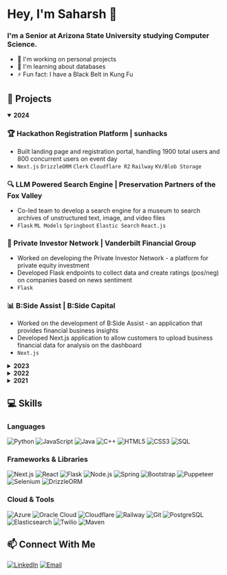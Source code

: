 # Hey, I'm Saharsh 👋

### I'm a Senior at Arizona State University studying Computer Science.

- 🔭 I'm working on personal projects
- 🌱 I'm learning about databases
- ⚡ Fun fact: I have a Black Belt in Kung Fu

## 🚀 Projects

<details open>
<summary><b>2024</b></summary>

### 🏆 Hackathon Registration Platform | sunhacks
- Built landing page and registration portal, handling 1900 total users and 800 concurrent users on event day
- `Next.js` `DrizzleORM` `Clerk` `Cloudflare R2` `Railway` `KV/Blob Storage`

### 🔍 LLM Powered Search Engine | Preservation Partners of the Fox Valley
- Co-led team to develop a search engine for a museum to search archives of unstructured text, image, and video files
- `Flask` `ML Models` `Springboot` `Elastic Search` `React.js`

### 💼 Private Investor Network | Vanderbilt Financial Group
- Worked on developing the Private Investor Network - a platform for private equity investment
- Developed Flask endpoints to collect data and create ratings (pos/neg) on companies based on news sentiment
- `Flask`

### 📊 B:Side Assist | B:Side Capital
- Worked on the development of B:Side Assist - an application that provides financial business insights
- Developed Next.js application to allow customers to upload business financial data for analysis on the dashboard
- `Next.js`
</details>

<details>
<summary><b>2023</b></summary>

### 💬 Social Media Site - TwitFace
- Developed a social media platform combining features of Twitter and Facebook
- Implemented user registration, tweet posting with images, commenting, and account settings
- `PostgreSQL` `Python` `Flask` `HTML` `CSS`

### 🐕 Custom Vision Web App
- Created dog-breed classification ML model by uploading and tagging training images
- Built web interface for users to upload dog images and receive breed classification results
- `Azure Custom Vision` `Python` `Flask`

### 📡 Zoom Marketplace Data Collection
- Developed web scraping framework for data extraction and collection
- Contributed to privacy-related research initiatives
- `JavaScript` `Node.js` `Puppeteer` `Nodemailer` `Linux`

### 🗺️ Shortest Path Between Cities
- Developed a program that calculates the shortest distance between cities using Dijkstra's algorithm
- Implemented user input for city names and distances to adjacent cities
- Displayed results in a user-friendly format
- `C++`
</details>

<details>
<summary><b>2022</b></summary>

### 🎓 ASU Open Seat Notifications
- Created system to track and notify students of open seats in ASU classes
- Notified users through call and text when a seat opened in their desired class
- `JavaScript` `Node.js` `Puppeteer` `Twilio` `Oracle Cloud Infrastructure` `Git`

### 💧 Particle Roll Simulator
- Created terminal program that simulates water particles dropping on a map
- Implemented random direction rolling mechanics with maximum roll limits
- Generated colored ASCII output showing mountains, beaches, shallow water, and oceans
- `C++`

### 🐶 Web Development Projects
- Designed Tindog - a mock product page for a pet dating app
- Developed an interactive Dice Game that announces winners based on dice rolls
- Created a Drum Kit website allowing users to play drum sounds with keyboard inputs
- `HTML5` `CSS` `Bootstrap` `JavaScript` `Git`
</details>

<details>
<summary><b>2021</b></summary>

### 📈 Stock News Data Scraper
- Scraped bank analyst upgrade/downgrade data from financial news sites
- Compiled and sorted data in Excel to predict price movement
- `Java` `Selenium` `ApachePOI` `Maven` `Git`

### 🎮 Children Games App
- Led team to create 3 mini-games helping children improve essential motor skills
- Developed Speed Tapping Dots, Tracing Lines, and Matching Shapes games
- `JavaScript` `P5.js`

### 🎲 Terminal Board Games
- Created classical board games including Monopoly, Checkers, and Tic Tac Toe
- Implemented game logic and terminal-based user interfaces
- `Java`
</details>

## 💻 Skills

### Languages
![Python](https://img.shields.io/badge/Python-3776AB?style=for-the-badge&logo=python&logoColor=white)
![JavaScript](https://img.shields.io/badge/JavaScript-F7DF1E?style=for-the-badge&logo=javascript&logoColor=black)
![Java](https://img.shields.io/badge/Java-ED8B00?style=for-the-badge&logo=openjdk&logoColor=white)
![C++](https://img.shields.io/badge/C++-00599C?style=for-the-badge&logo=cplusplus&logoColor=white)
![HTML5](https://img.shields.io/badge/HTML5-E34F26?style=for-the-badge&logo=html5&logoColor=white)
![CSS3](https://img.shields.io/badge/CSS3-1572B6?style=for-the-badge&logo=css3&logoColor=white)
![SQL](https://img.shields.io/badge/SQL-4479A1?style=for-the-badge&logo=postgresql&logoColor=white)

### Frameworks & Libraries
![Next.js](https://img.shields.io/badge/Next.js-000000?style=for-the-badge&logo=nextdotjs&logoColor=white)
![React](https://img.shields.io/badge/React-61DAFB?style=for-the-badge&logo=react&logoColor=black)
![Flask](https://img.shields.io/badge/Flask-000000?style=for-the-badge&logo=flask&logoColor=white)
![Node.js](https://img.shields.io/badge/Node.js-339933?style=for-the-badge&logo=nodedotjs&logoColor=white)
![Spring](https://img.shields.io/badge/Spring-6DB33F?style=for-the-badge&logo=spring&logoColor=white)
![Bootstrap](https://img.shields.io/badge/Bootstrap-7952B3?style=for-the-badge&logo=bootstrap&logoColor=white)
![Puppeteer](https://img.shields.io/badge/Puppeteer-40B5A4?style=for-the-badge&logo=puppeteer&logoColor=white)
![Selenium](https://img.shields.io/badge/Selenium-43B02A?style=for-the-badge&logo=selenium&logoColor=white)
![DrizzleORM](https://img.shields.io/badge/DrizzleORM-4169E1?style=for-the-badge&logoColor=white)

### Cloud & Tools
![Azure](https://img.shields.io/badge/Azure-0078D4?style=for-the-badge&logo=microsoftazure&logoColor=white)
![Oracle Cloud](https://img.shields.io/badge/Oracle_Cloud-F80000?style=for-the-badge&logo=oracle&logoColor=white)
![Cloudflare](https://img.shields.io/badge/Cloudflare-F38020?style=for-the-badge&logo=cloudflare&logoColor=white)
![Railway](https://img.shields.io/badge/Railway-0B0D0E?style=for-the-badge&logo=railway&logoColor=white)
![Git](https://img.shields.io/badge/Git-F05032?style=for-the-badge&logo=git&logoColor=white)
![PostgreSQL](https://img.shields.io/badge/PostgreSQL-4169E1?style=for-the-badge&logo=postgresql&logoColor=white)
![Elasticsearch](https://img.shields.io/badge/Elasticsearch-005571?style=for-the-badge&logo=elasticsearch&logoColor=white)
![Twilio](https://img.shields.io/badge/Twilio-F22F46?style=for-the-badge&logo=twilio&logoColor=white)
![Maven](https://img.shields.io/badge/Maven-C71A36?style=for-the-badge&logo=apachemaven&logoColor=white)

## 📫 Connect With Me

[![LinkedIn](https://img.shields.io/badge/LinkedIn-0077B5?style=for-the-badge&logo=linkedin&logoColor=white)](https://linkedin.com/in/saharshgoenka)
[![Email](https://img.shields.io/badge/Email-D14836?style=for-the-badge&logo=gmail&logoColor=white)](mailto:sgoenka1@asu.edu)
